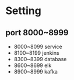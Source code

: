 # Setting

## port 8000~8999
- 8000~8099 service
- 8100~8199 jenkins
- 8300~8399 database
- 8600~8699 elk
- 8900~8999 kafka


